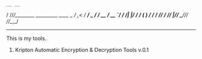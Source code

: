     __ __                           
   / //_/________  _________  ____ _
  / ,<  / ___/ _ \/ ___/ __ \/ __ `/
 / /| |/ /  /  __(__  ) / / / /_/ / 
/_/ |_/_/   \___/____/_/ /_/\__,_/  
_____________________________________                                    
This is my tools.

1. Kripton Automatic Encryption & Decryption Tools v.0.1
